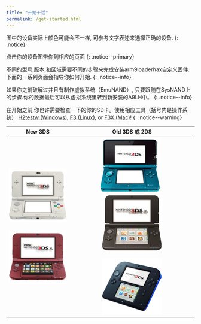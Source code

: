 ```yaml
---
title: "开始干活"
permalink: /get-started.html
---
```


图中的设备实际上颜色可能会不一样, 可参考文字表述来选择正确的设备.
{: .notice}

点击你的设备图带你到相应的页面
{: .notice--primary}

不同的型号,版本,和区域需要不同的步骤来完成安装arm9loaderhax自定义固件. 下面的一系列页面会指导你如何开始.
{: .notice--info}

如果你之前破解过并且有制作虚拟系统（EmuNAND）, 只要跟随在SysNAND上的步骤.你的数据最后可以从虚拟系统里转到新安装的A9LH中。
{: .notice--info}

在开始之前,你也许需要检查一下的你的SD卡。使用相应工具（括号内是操作系统） [H2testw (Windows)](h2testw-(windows).html), [F3 (Linux)](f3-(linux).html), or [F3X (Mac)](f3x-(mac).html)!
{: .notice--warning}

| New 3DS | Old 3DS 或 2DS |
|:-:|:-:|
| [![New 3DS](images/new3ds.png)](get-started-(new-3ds).html) <br><br> [![New 3DS XL](images/new3dsxl.png)](get-started-(new-3ds).html) | [![老 3DS](images/old3ds.png)](get-started-(old-3ds).html) &nbsp;&nbsp; [![老 3DS XL](images/old3dsxl.png)](get-started-(old-3ds).html) <br><br> [![2DS](images/2ds.png)](get-started-(old-3ds).html) |
